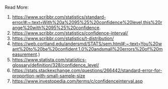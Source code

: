 Read More:
1) https://www.scribbr.com/statistics/standard-error/#:~:text=With%20a%2095%25%20confidence%20level,this%20range%20with%2095%25%20confidence.
2) https://www.scribbr.com/statistics/confidence-interval/
3) https://www.scribbr.com/statistics/t-distribution/
4) https://web.cortland.edu/andersmd/STATS/sem.html#:~:text=You%20want%20to%20be%20confident,1.0%20andsmall%20errors%20of%20measurement.)
5) https://www.statista.com/statistics-glossary/definition/328/confidence_level/
6) https://stats.stackexchange.com/questions/266442/standard-error-for-proportion-with-small-sample-size
7) https://www.investopedia.com/terms/c/confidenceinterval.asp
